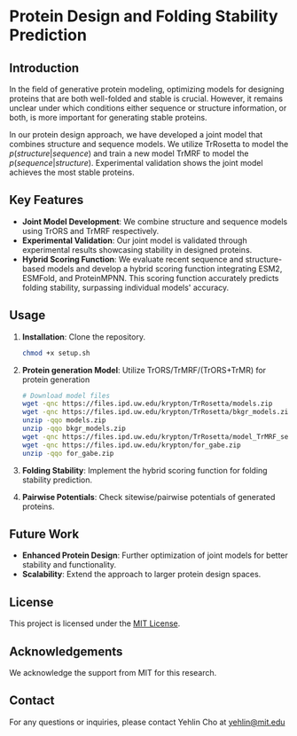 # Protein Design and Folding Stability Prediction

## Introduction

In the field of generative protein modeling, optimizing models for designing proteins that are both well-folded and stable is crucial. However, it remains unclear under which conditions either sequence or structure information, or both, is more important for generating stable proteins.

In our protein design approach, we have developed a joint model that combines structure and sequence models. We utilize TrRosetta to model the $p(structure|sequence)$ and train a new model TrMRF to model the $p(sequence|structure)$. Experimental validation shows the joint model achieves the most stable proteins.

## Key Features

- **Joint Model Development**: We combine structure and sequence models using TrORS and TrMRF respectively.
- **Experimental Validation**: Our joint model is validated through experimental results showcasing stability in designed proteins.
- **Hybrid Scoring Function**: We evaluate recent sequence and structure-based models and develop a hybrid scoring function integrating ESM2, ESMFold, and ProteinMPNN. This scoring function accurately predicts folding stability, surpassing individual models' accuracy.

  
## Usage
1. **Installation**: Clone the repository.
    ```bash
    chmod +x setup.sh
    ```

2. **Protein generation Model**: Utilize TrORS/TrMRF/(TrORS+TrMR) for protein generation
   ```bash
   # Download model files
   wget -qnc https://files.ipd.uw.edu/krypton/TrRosetta/models.zip
   wget -qnc https://files.ipd.uw.edu/krypton/TrRosetta/bkgr_models.zip
   unzip -qqo models.zip
   unzip -qqo bkgr_models.zip
   wget -qnc https://files.ipd.uw.edu/krypton/TrRosetta/model_TrMRF_seqid_retrain_5blocks.npy
   wget -qnc https://files.ipd.uw.edu/krypton/for_gabe.zip
   unzip -qqo for_gabe.zip
   ```
3. **Folding Stability**: Implement the hybrid scoring function for folding stability prediction.
4. **Pairwise Potentials**: Check sitewise/pairwise potentials of generated proteins.

## Future Work

- **Enhanced Protein Design**: Further optimization of joint models for better stability and functionality.
- **Scalability**: Extend the approach to larger protein design spaces.


## License

This project is licensed under the [MIT License](LICENSE).

## Acknowledgements

We acknowledge the support from MIT for this research.

## Contact

For any questions or inquiries, please contact Yehlin Cho at yehlin@mit.edu

